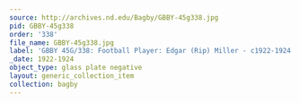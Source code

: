 ```yaml
---
source: http://archives.nd.edu/Bagby/GBBY-45g338.jpg
pid: GBBY-45g338
order: '338'
file_name: GBBY-45g338.jpg
label: 'GBBY 45G/338: Football Player: Edgar (Rip) Miller - c1922-1924'
_date: 1922-1924
object_type: glass plate negative
layout: generic_collection_item
collection: bagby
---
```

